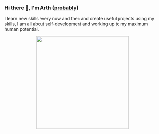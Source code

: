 ### Hi there 👋, I'm Arth ([probably](https://linkedin.com/in/probablyarth))
I learn new skills every now and then and create useful projects using my skills, I am all about self-development and working up to my maximum human potential.
<p align="center">
  <img src="https://github.com/probablyArth/probablyArth/blob/main/header.png" height=300>
</p>
